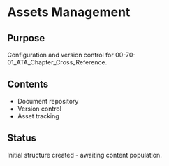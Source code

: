 # Assets Management

## Purpose
Configuration and version control for 00-70-01_ATA_Chapter_Cross_Reference.

## Contents
- Document repository
- Version control
- Asset tracking

## Status
Initial structure created - awaiting content population.
